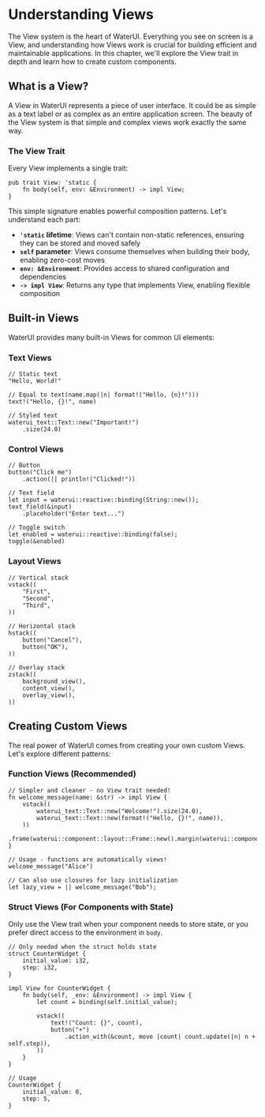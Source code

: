 # Understanding Views

The View system is the heart of WaterUI. Everything you see on screen is a View, and understanding how Views work is crucial for building efficient and maintainable applications. In this chapter, we'll explore the View trait in depth and learn how to create custom components.

## What is a View?

A View in WaterUI represents a piece of user interface. It could be as simple as a text label or as complex as an entire application screen. The beauty of the View system is that simple and complex views work exactly the same way.

### The View Trait

Every View implements a single trait:

```rust,ignore
pub trait View: 'static {
    fn body(self, env: &Environment) -> impl View;
}
```

This simple signature enables powerful composition patterns. Let's understand each part:

- **`'static` lifetime**: Views can't contain non-static references, ensuring they can be stored and moved safely
- **`self` parameter**: Views consume themselves when building their body, enabling zero-cost moves
- **`env: &Environment`**: Provides access to shared configuration and dependencies
- **`-> impl View`**: Returns any type that implements View, enabling flexible composition

## Built-in Views

WaterUI provides many built-in Views for common UI elements:

### Text Views
```rust,ignore
// Static text
"Hello, World!"

// Equal to text(name.map(|n| format!("Hello, {n}!")))
text!("Hello, {}!", name)

// Styled text
waterui_text::Text::new("Important!")
    .size(24.0)
```

### Control Views
```rust,ignore
// Button
button("Click me")
    .action(|| println!("Clicked!"))

// Text field
let input = waterui::reactive::binding(String::new());
text_field(&input)
    .placeholder("Enter text...")

// Toggle switch
let enabled = waterui::reactive::binding(false);
toggle(&enabled)
```

### Layout Views
```rust,ignore
// Vertical stack
vstack((
    "First",
    "Second",
    "Third",
))

// Horizontal stack
hstack((
    button("Cancel"),
    button("OK"),
))

// Overlay stack
zstack((
    background_view(),
    content_view(),
    overlay_view(),
))
```

## Creating Custom Views

The real power of WaterUI comes from creating your own custom Views. Let's explore different patterns:

### Function Views (Recommended)


```rust,ignore
// Simpler and cleaner - no View trait needed!
fn welcome_message(name: &str) -> impl View {
    vstack((
        waterui_text::Text::new("Welcome!").size(24.0),
        waterui_text::Text::new(format!("Hello, {}!", name)),
    ))
    .frame(waterui::component::layout::Frame::new().margin(waterui::component::layout::Edge::round(20.0)))
}

// Usage - functions are automatically views!
welcome_message("Alice")

// Can also use closures for lazy initialization
let lazy_view = || welcome_message("Bob");
```

### Struct Views (For Components with State)

Only use the View trait when your component needs to store state, or you prefer direct access to the environment in `body`.

```rust,ignore
// Only needed when the struct holds state
struct CounterWidget {
    initial_value: i32,
    step: i32,
}

impl View for CounterWidget {
    fn body(self, _env: &Environment) -> impl View {
        let count = binding(self.initial_value);
        
        vstack((
            text!("Count: {}", count),
            button("+")
                .action_with(&count, move |count| count.update(|n| n + self.step)),
        ))
    }
}

// Usage
CounterWidget { 
    initial_value: 0,
    step: 5,
}
```
